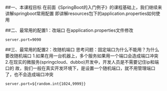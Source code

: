 ##一、本课程目标
在前面《SpringBoot的入门例子》的课程基础上，我们继续来讲解springboot常用配置
 即讲解resources包下的application.properties如何使用

##二、最常用的配置1：改端口
在application.properties文件修改
```$xslt
server.port=9090
```

##三、最常用的配置2：改随机端口
思考问题：固定端口为什么不能用？为什么要改随机端口
1.如果在用一台机器上，多个服务如果用一个端口会造成端口冲突
2.在现实的微服务(springcloud、dubbo)开发中，开发人员是不需要记住ip和端口的
故，我们一般在真实开发环境下，是设置一个随机端口，就不用管理端口了，也不会造成端口冲突
```$xslt
server.port=${random.int{1024,9999}}
```